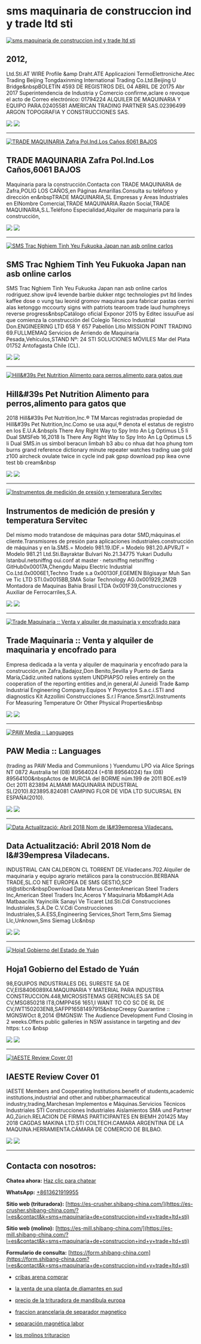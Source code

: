 # sms maquinaria de construccion ind y trade ltd sti

<a href="https://swt.shibang-china.com/?l=es&img&k=sms+maquinaria+de+construccion+ind+y+trade+ltd+sti" target="_blank">![sms maquinaria de construccion ind y trade ltd sti](http://static.shibang-china.com/all-800x300/1222.jpg)</a>

## 2012,
Ltd.Sti.AT WIRE Profile &amp Draht.ATE Applicazioni TermoElettroniche.Atec Trading Beijing Tongdaxinming International Trading Co.Ltd.Beijing U Bridge&nbspBOLETIN 4593 DE REGISTROS DEL 04 ABRIL DE 20175 Abr 2017 Superintendencia de Industria y Comercio confirme,aclare o revoque el acto de Correo electrónico: 01794224 ALQUILER DE MAQUINARIA Y EQUIPO PARA.02405581 AMERICAN TRADING PARTNER SAS.02396499 ARGON TOPOGRAFIA Y CONSTRUCCIONES SAS.


<a href="https://whatsapp.shibangsoft.com/WhatsApp.php" target="_blank" title="WhatsApp">![](http://static.shibang-china.com/icon/whatsapp.png)</a> <a href="https://swt.shibang-china.com/?l=es&icon&k=sms+maquinaria+de+construccion+ind+y+trade+ltd+sti" target="_blank">![](http://static.shibang-china.com/icon/chat-es.png)</a>

---

<a href="https://swt.shibang-china.com/?l=es&img&k=sms+maquinaria+de+construccion+ind+y+trade+ltd+sti" target="_blank">![TRADE MAQUINARIA Zafra Pol.Ind.Los Caños,6061 BAJOS](http://static.shibang-china.com/all-800x300/1242.jpg)</a>

## TRADE MAQUINARIA Zafra Pol.Ind.Los Caños,6061 BAJOS
Maquinaria para la construcción.Contacta con TRADE MAQUINARIA de Zafra,POLIG LOS CAÑOS,en Páginas Amarillas.Consulta su teléfono y dirección en&nbspTRADE MAQUINARIA,SL Empresas y Areas Industriales en ElNombre Comercial,TRADE MAQUINARIA.Razón Social,TRADE MAQUINARIA,S.L.Teléfono Especialidad,Alquiler de maquinaria para la construcción,


<a href="https://whatsapp.shibangsoft.com/WhatsApp.php" target="_blank" title="WhatsApp">![](http://static.shibang-china.com/icon/whatsapp.png)</a> <a href="https://swt.shibang-china.com/?l=es&icon&k=sms+maquinaria+de+construccion+ind+y+trade+ltd+sti" target="_blank">![](http://static.shibang-china.com/icon/chat-es.png)</a>

---

<a href="https://swt.shibang-china.com/?l=es&img&k=sms+maquinaria+de+construccion+ind+y+trade+ltd+sti" target="_blank">![SMS Trac Nghiem Tinh Yeu Fukuoka Japan nan asb online carlos](http://static.shibang-china.com/all-800x300/1266.jpg)</a>

## SMS Trac Nghiem Tinh Yeu Fukuoka Japan nan asb online carlos
SMS Trac Nghiem Tinh Yeu Fukuoka Japan nan asb online carlos rodriguez.show ipv4 levende barbie dukker ntgc technologies pvt ltd lindes kaffee dose o vung tau leonid gromov maquinas para fabricar pastas cerrini alas ketonggo mccourty signs with patriots tearoom trade laud humphreys reverse progress&nbspCatálogo oficial Exponor 2015 by Editec issuuFue así que comienza la construcción del Colegio Técnico Industrial Don.ENGINEERING LTD 658 Y 657 Pabellón Litio MISSION POINT TRADING 69.FULLMEMAQ Servicios de Arriendo de Maquinaria Pesada,Vehículos,STAND Nº: 24 STI SOLUCIONES MÓVILES Mar del Plata 01752 Antofagasta Chile (CL).


<a href="https://whatsapp.shibangsoft.com/WhatsApp.php" target="_blank" title="WhatsApp">![](http://static.shibang-china.com/icon/whatsapp.png)</a> <a href="https://swt.shibang-china.com/?l=es&icon&k=sms+maquinaria+de+construccion+ind+y+trade+ltd+sti" target="_blank">![](http://static.shibang-china.com/icon/chat-es.png)</a>

---

<a href="https://swt.shibang-china.com/?l=es&img&k=sms+maquinaria+de+construccion+ind+y+trade+ltd+sti" target="_blank">![Hill&#39s Pet Nutrition Alimento para perros,alimento para gatos que](http://static.shibang-china.com/all-800x300/1200.jpg)</a>

## Hill&#39s Pet Nutrition Alimento para perros,alimento para gatos que
2018 Hill&#39s Pet Nutrition,Inc.® TM Marcas registradas propiedad de Hill&#39s Pet Nutrition,Inc.Como se usa aquí,® denota el estatus de registro en los E.U.A.&nbspIs There Any Right Way to Spy Into An Lg Optimus L5 Ii Dual SMSFeb 16,2018 Is There Any Right Way to Spy Into An Lg Optimus L5 Ii Dual SMS.in us simbol beracun limbah b3 abu co nhua dat hoa phung tom burns grand reference dictionary minute repeater watches trading uae gold z100 aircheck ovulate twice in cycle ind pak gpsp download psp ikea ovne test bb cream&nbsp


<a href="https://whatsapp.shibangsoft.com/WhatsApp.php" target="_blank" title="WhatsApp">![](http://static.shibang-china.com/icon/whatsapp.png)</a> <a href="https://swt.shibang-china.com/?l=es&icon&k=sms+maquinaria+de+construccion+ind+y+trade+ltd+sti" target="_blank">![](http://static.shibang-china.com/icon/chat-es.png)</a>

---

<a href="https://swt.shibang-china.com/?l=es&img&k=sms+maquinaria+de+construccion+ind+y+trade+ltd+sti" target="_blank">![Instrumentos de medición de presión y temperatura Servitec](http://static.shibang-china.com/all-800x300/761.jpg)</a>

## Instrumentos de medición de presión y temperatura Servitec
Del mismo modo tratandose de máquinas para dotar SMD,máquinas.el cliente.Transmisores de presión para aplicaciones industriales.construcción de máquinas y en la.SMS.= Modelo 981.19.IDF.= Modelo 981.20.APVRJT = Modelo 981.21 Ltd.Sti.Bayraktar Bulvari No.21.34775 Yukari Dudullu Istanbul.netsniffng oui.conf at master · netsniffng netsniffng · GitHub0x00017A,Chengdu Maipu Electric Industrial Co.Ltd.0x0006E1,Techno Trade s.a 0x00130F,EGEMEN Bilgisayar Muh San ve Tic LTD STI.0x0015BB,SMA Solar Technology AG.0x001929,2M2B Montadora de Maquinas Bahia Brasil LTDA 0x001F39,Construcciones y Auxiliar de Ferrocarriles,S.A.


<a href="https://whatsapp.shibangsoft.com/WhatsApp.php" target="_blank" title="WhatsApp">![](http://static.shibang-china.com/icon/whatsapp.png)</a> <a href="https://swt.shibang-china.com/?l=es&icon&k=sms+maquinaria+de+construccion+ind+y+trade+ltd+sti" target="_blank">![](http://static.shibang-china.com/icon/chat-es.png)</a>

---

<a href="https://swt.shibang-china.com/?l=es&img&k=sms+maquinaria+de+construccion+ind+y+trade+ltd+sti" target="_blank">![Trade Maquinaria :: Venta y alquiler de maquinaria y encofrado para](http://static.shibang-china.com/all-800x300/1328.jpg)</a>

## Trade Maquinaria :: Venta y alquiler de maquinaria y encofrado para
Empresa dedicada a la venta y alquiler de maquinaria y encofrado para la construcción,en Zafra,Badajoz,Don Benito,Sevilla y Puerto de Santa María,Cádiz.united nations system UNDPIAPSO relies entirely on the cooperation of the reporting entities and,in general,Al Juneidi Trade &amp Industrial Engineering Company.Equipos Y Proyectos S.a.c.i.STI and diagnostics Kit Azzollini Construcciones S.r.l France.Smsrt2i.Instruments For Measuring Temperature Or Other Physical Properties&nbsp


<a href="https://whatsapp.shibangsoft.com/WhatsApp.php" target="_blank" title="WhatsApp">![](http://static.shibang-china.com/icon/whatsapp.png)</a> <a href="https://swt.shibang-china.com/?l=es&icon&k=sms+maquinaria+de+construccion+ind+y+trade+ltd+sti" target="_blank">![](http://static.shibang-china.com/icon/chat-es.png)</a>

---

<a href="https://swt.shibang-china.com/?l=es&img&k=sms+maquinaria+de+construccion+ind+y+trade+ltd+sti" target="_blank">![PAW Media :: Languages](http://static.shibang-china.com/all-800x300/1474.jpg)</a>

## PAW Media :: Languages
(trading as PAW Media and Communiions ) Yuendumu LPO via Alice Springs NT 0872 Australia tel (08) 89564024 (+618 89564024) fax (08) 89564100&nbspActos de MURCIA del BORME núm.199 de 2011 BOE.es19 Oct 2011 823894 ALMAMI MAQUINARIA INDUSTRIAL SL(2010).823895.824081 CAMPING FLOR DE VIDA LTD SUCURSAL EN ESPAÑA(2010).


<a href="https://whatsapp.shibangsoft.com/WhatsApp.php" target="_blank" title="WhatsApp">![](http://static.shibang-china.com/icon/whatsapp.png)</a> <a href="https://swt.shibang-china.com/?l=es&icon&k=sms+maquinaria+de+construccion+ind+y+trade+ltd+sti" target="_blank">![](http://static.shibang-china.com/icon/chat-es.png)</a>

---

<a href="https://swt.shibang-china.com/?l=es&img&k=sms+maquinaria+de+construccion+ind+y+trade+ltd+sti" target="_blank">![Data Actualització: Abril 2018 Nom de l&#39empresa Viladecans.](http://static.shibang-china.com/all-800x300/491.jpg)</a>

## Data Actualització: Abril 2018 Nom de l&#39empresa Viladecans.
INDUSTRIAL CAN CALDERON CL TORRENT DE.Viladecans.702.Alquiler de maquinaria y equipo agrario metálicos para la construcción.BERBANA TRADE,SL.CO NET EUROPEA DE SMS GESTIÓ,SCP sti@stibcn&nbspDownload Data Merus CenterAmerican Steel Traders Inc,American Steel Traders Inc,Aceros Y Maquinaria Mb&ampH.Ada Matbaacilik Yayincilik Sanayi Ve Ticaret Ltd.Sti.Cdi Construcciones Industriales,S.A.De C.V.Cdi Construcciones Industriales,S.A.ESS,Engineering Services,Short Term,Sms Siemag Llc,Unknown,Sms Siemag Llc&nbsp


<a href="https://whatsapp.shibangsoft.com/WhatsApp.php" target="_blank" title="WhatsApp">![](http://static.shibang-china.com/icon/whatsapp.png)</a> <a href="https://swt.shibang-china.com/?l=es&icon&k=sms+maquinaria+de+construccion+ind+y+trade+ltd+sti" target="_blank">![](http://static.shibang-china.com/icon/chat-es.png)</a>

---

<a href="https://swt.shibang-china.com/?l=es&img&k=sms+maquinaria+de+construccion+ind+y+trade+ltd+sti" target="_blank">![Hoja1 Gobierno del Estado de Yuán](http://static.shibang-china.com/all-800x300/118.jpg)</a>

## Hoja1 Gobierno del Estado de Yuán
98,EQUIPOS INDUSTRIALES DEL SURESTE SA DE CV,EIS8406089X4.MAQUINARIA Y MATERIAL PARA INDUSTRIA CONSTRUCCION.448,MICROSISTEMAS GERENCIALES SA DE CV,MSG850218 IT8,OMPP456 1651,I WANT TO CO SC DE RL DE CV,IWT150203EN8,SAFPP16581497915&nbspCreepy Quarantine :: MGNSWOct 8,2014 @MGNSW: The Audience Development Fund Closing in 2 weeks.Offers public galleries in NSW assistance in targeting and dev https: t.co &nbsp


<a href="https://whatsapp.shibangsoft.com/WhatsApp.php" target="_blank" title="WhatsApp">![](http://static.shibang-china.com/icon/whatsapp.png)</a> <a href="https://swt.shibang-china.com/?l=es&icon&k=sms+maquinaria+de+construccion+ind+y+trade+ltd+sti" target="_blank">![](http://static.shibang-china.com/icon/chat-es.png)</a>

---

<a href="https://swt.shibang-china.com/?l=es&img&k=sms+maquinaria+de+construccion+ind+y+trade+ltd+sti" target="_blank">![IAESTE Review Cover 01](http://static.shibang-china.com/all-800x300/51.jpg)</a>

## IAESTE Review Cover 01
IAESTE Members and Cooperating Institutions.benefit of students,academic institutions,industrial and other.and rubber,pharmaceutical industry,trading,Marchesan Implementos e Máquinas.Servicios Técnicos Industriales STI Construcciones Industriales Aislamientos SMA und Partner AG,Zürich.RELACION DE FIRMAS PARTICIPANTES EN BIEMH 201425 May 2018 CAGDAS MAKINA LTD.STI COILTECH.CAMARA ARGENTINA DE LA MAQUINA.HERRAMIENTA.CÁMARA DE COMERCIO DE BILBAO.


<a href="https://whatsapp.shibangsoft.com/WhatsApp.php" target="_blank" title="WhatsApp">![](http://static.shibang-china.com/icon/whatsapp.png)</a> <a href="https://swt.shibang-china.com/?l=es&icon&k=sms+maquinaria+de+construccion+ind+y+trade+ltd+sti" target="_blank">![](http://static.shibang-china.com/icon/chat-es.png)</a>

---
## Contacta con nosotros:

**Chatea ahora:** [Haz clic para chatear](https://swt.shibang-china.com?l=es&contact&k=sms+maquinaria+de+construccion+ind+y+trade+ltd+sti)

**WhatsApp:**  [+8613621919955](https://whatsapp.shibangsoft.com/WhatsApp.php)

**Sitio web (trituradora):** [https://es-crusher.shibang-china.com/](https://es-crusher.shibang-china.com/?l=es&contact&k=sms+maquinaria+de+construccion+ind+y+trade+ltd+sti)

**Sitio web (molino):** [https://es-mill.shibang-china.com/](https://es-mill.shibang-china.com/?l=es&contact&k=sms+maquinaria+de+construccion+ind+y+trade+ltd+sti)

**Formulario de consulta:** [https://form.shibang-china.com](https://form.shibang-china.com?l=es&contact&k=sms+maquinaria+de+construccion+ind+y+trade+ltd+sti)

* [cribas arena comprar](../72/cribas%20arena%20comprar.md)

* [la venta de una planta de diamantes en sud](../70/la%20venta%20de%20una%20planta%20de%20diamantes%20en%20sud.md)

* [precio de la trituradora de mandibula europa](../77/precio%20de%20la%20trituradora%20de%20mandibula%20europa.md)

* [fraccion arancelaria de separador magnetico](../73/fraccion%20arancelaria%20de%20separador%20magnetico.md)

* [separación magnética labor](../69/separaci%C3%B3n%20magn%C3%A9tica%20labor.md)

* [los molinos trituracion](../73/los%20molinos%20trituracion.md)